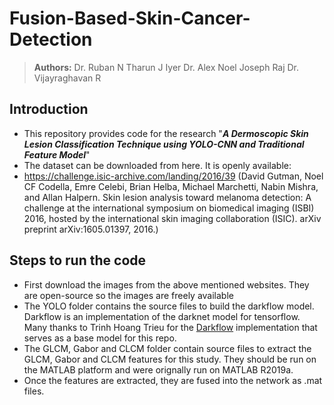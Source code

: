 # Fusion-Based-Skin-Cancer-Detection

> **Authors:** 
> Dr. Ruban N
> Tharun J Iyer
> Dr. Alex Noel Joseph Raj
> Dr. Vijayraghavan R

## Introduction
- This repository provides code for the research "_**A Dermoscopic Skin Lesion Classification Technique using YOLO-CNN and Traditional Feature Model**_"
- The dataset can be downloaded from here. It is openly available:
- https://challenge.isic-archive.com/landing/2016/39 (David Gutman, Noel CF Codella, Emre Celebi, Brian Helba, Michael Marchetti, Nabin Mishra, and Allan Halpern. Skin lesion analysis toward melanoma detection: A challenge at the international symposium on biomedical imaging (ISBI) 2016, hosted by the international skin imaging collaboration (ISIC). arXiv preprint arXiv:1605.01397, 2016.)

## Steps to run the code
- First download the images from the above mentioned websites. They are open-source so the images are freely available
- The YOLO folder contains the source files to build the darkflow model. Darkflow is an implementation of the darknet model for tensorflow. Many thanks to Trinh Hoang Trieu for the [Darkflow](https://github.com/thtrieu/darkflow) implementation that serves as a base model for this repo. 
- The GLCM, Gabor and CLCM folder contain source files to extract the GLCM, Gabor and CLCM features for this study. They should be run on the MATLAB platform and were orignally run on MATLAB R2019a. 
- Once the features are extracted, they are fused into the network as .mat files. 
